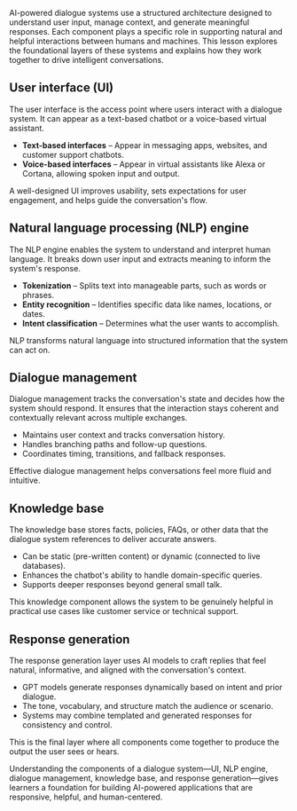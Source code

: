 AI-powered dialogue systems use a structured architecture designed to understand user input, manage context, and generate meaningful responses. Each component plays a specific role in supporting natural and helpful interactions between humans and machines. This lesson explores the foundational layers of these systems and explains how they work together to drive intelligent conversations.

## User interface (UI)

The user interface is the access point where users interact with a dialogue system. It can appear as a text-based chatbot or a voice-based virtual assistant.

- **Text-based interfaces** – Appear in messaging apps, websites, and customer support chatbots.
- **Voice-based interfaces** – Appear in virtual assistants like Alexa or Cortana, allowing spoken input and output.

A well-designed UI improves usability, sets expectations for user engagement, and helps guide the conversation's flow.

## Natural language processing (NLP) engine

The NLP engine enables the system to understand and interpret human language. It breaks down user input and extracts meaning to inform the system's response.

- **Tokenization** – Splits text into manageable parts, such as words or phrases.
- **Entity recognition** – Identifies specific data like names, locations, or dates.
- **Intent classification** – Determines what the user wants to accomplish.

NLP transforms natural language into structured information that the system can act on.

## Dialogue management

Dialogue management tracks the conversation's state and decides how the system should respond. It ensures that the interaction stays coherent and contextually relevant across multiple exchanges.

- Maintains user context and tracks conversation history.
- Handles branching paths and follow-up questions.
- Coordinates timing, transitions, and fallback responses.

Effective dialogue management helps conversations feel more fluid and intuitive.

## Knowledge base

The knowledge base stores facts, policies, FAQs, or other data that the dialogue system references to deliver accurate answers.

- Can be static (pre-written content) or dynamic (connected to live databases).
- Enhances the chatbot's ability to handle domain-specific queries.
- Supports deeper responses beyond general small talk.

This knowledge component allows the system to be genuinely helpful in practical use cases like customer service or technical support.

## Response generation

The response generation layer uses AI models to craft replies that feel natural, informative, and aligned with the conversation's context.

- GPT models generate responses dynamically based on intent and prior dialogue.
- The tone, vocabulary, and structure match the audience or scenario.
- Systems may combine templated and generated responses for consistency and control.

This is the final layer where all components come together to produce the output the user sees or hears.

Understanding the components of a dialogue system—UI, NLP engine, dialogue management, knowledge base, and response generation—gives learners a foundation for building AI-powered applications that are responsive, helpful, and human-centered.
